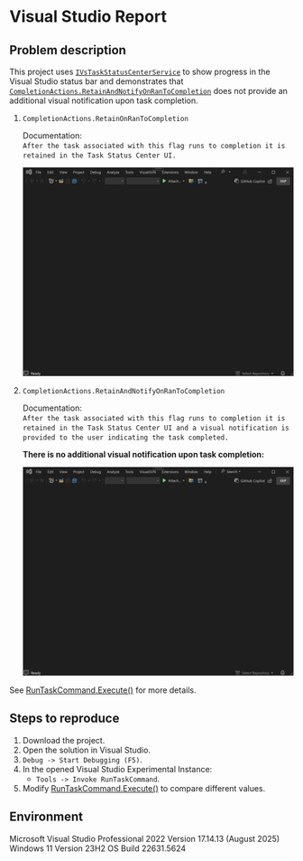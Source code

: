 # Visual Studio Report

<h2>Problem description</h2>

This project uses [`IVsTaskStatusCenterService`](https://learn.microsoft.com/en-us/dotnet/api/microsoft.visualstudio.taskstatuscenter.ivstaskstatuscenterservice?view=visualstudiosdk-2022)
to show progress in the Visual Studio status bar and demonstrates that [`CompletionActions.RetainAndNotifyOnRanToCompletion`](https://learn.microsoft.com/en-us/dotnet/api/microsoft.visualstudio.taskstatuscenter.completionactions?view=visualstudiosdk-2022)
does not provide an additional visual notification upon task completion.

1. `CompletionActions.RetainOnRanToCompletion`

    Documentation:  
    `After the task associated with this flag runs to completion it is retained in the Task Status Center UI.`

    ![RetainOnRanToCompletion](https://github.com/deniskovalchuk/vs-status-center-notification/blob/main/Images/RetainOnRanToCompletion.gif)

2. `CompletionActions.RetainAndNotifyOnRanToCompletion`

    Documentation:  
    `After the task associated with this flag runs to completion it is retained in the Task Status Center UI and a visual notification is provided to the user indicating the task completed.`

    **There is no additional visual notification upon task completion:**
   
    ![RetainAndNotifyOnRanToCompletion](https://github.com/deniskovalchuk/vs-status-center-notification/blob/main/Images/RetainAndNotifyOnRanToCompletion.gif)

See [RunTaskCommand.Execute()](https://github.com/deniskovalchuk/vs-status-center-notification/blob/d84e51f3c6d2787832914dc1fc993cce56a05c18/StatusCenterNotification/RunTaskCommand.cs#L90) for more details.

<h2>Steps to reproduce</h2>

1. Download the project.
2. Open the solution in Visual Studio.
3. `Debug -> Start Debugging (F5)`.
4. In the opened Visual Studio Experimental Instance:
    - `Tools -> Invoke RunTaskCommand`.
5. Modify [RunTaskCommand.Execute()](https://github.com/deniskovalchuk/vs-status-center-notification/blob/d84e51f3c6d2787832914dc1fc993cce56a05c18/StatusCenterNotification/RunTaskCommand.cs#L97) to compare different values.

<h2>Environment</h2>

Microsoft Visual Studio Professional 2022 Version 17.14.13 (August 2025)  
Windows 11 Version 23H2 OS Build 22631.5624
